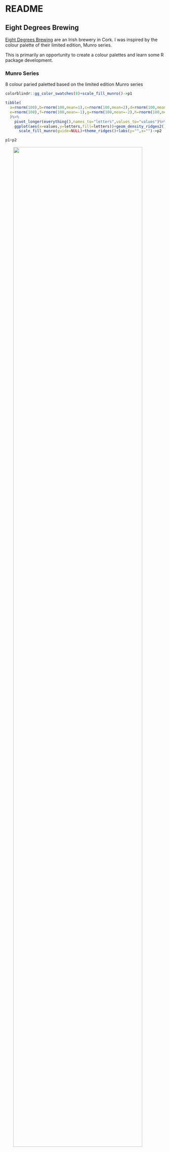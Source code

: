README
================

## Eight Degrees Brewing

[Eight Degrees Brewing](https://www.eightdegrees.ie/) are an Irish
brewery in Cork. I was inspired by the colour palette of their limited
edition, Munro series.

This is primarily an opportunity to create a colour palettes and learn
some R package development.

### Munro Series

8 colour paried paletted based on the limited edition Munro series

``` r
colorblindr::gg_color_swatches(8)+scale_fill_munro()->p1

tibble(
  a=rnorm(100),b=rnorm(100,mean=1),c=rnorm(100,mean=2),d=rnorm(100,mean=3),
  e=rnorm(100),f=rnorm(100,mean=-1),g=rnorm(100,mean=-2),h=rnorm(100,mean=-3)
  )%>%
    pivot_longer(everything(),names_to="letters",values_to="values")%>%
    ggplot(aes(x=values,y=letters,fill=letters))+geom_density_ridges2()+
      scale_fill_munro(guide=NULL)+theme_ridges()+labs(y="",x="")->p2

p1+p2
```

<img src="README_files/figure-gfm/unnamed-chunk-1-1.png" width="90%" style="display: block; margin: auto;" />

### Core Range

6 colour palette based on the core range from 8 degrees brewing

``` r
colorblindr::gg_color_swatches(6)+scale_fill_core_range()->p3

tibble(
  a=rnorm(100),b=rnorm(100,mean=1),c=rnorm(100,mean=2),
  d=rnorm(100),e=rnorm(100,mean=-1),f=rnorm(100,mean=-2)
  )%>%
    pivot_longer(everything(),names_to="letters",values_to="values")%>%
    ggplot(aes(x=values,y=letters,fill=letters))+geom_density_ridges2()+
      scale_fill_core_range(guide=NULL)+theme_ridges()+labs(y="",x="")->p4

p3+p4
```

<img src="README_files/figure-gfm/unnamed-chunk-2-1.png" width="90%" style="display: block; margin: auto;" />

-----

**Unfortunately these palettes are not colourblind safe**

<img src="README_files/figure-gfm/unnamed-chunk-3-1.png" width="90%" style="display: block; margin: auto;" />

